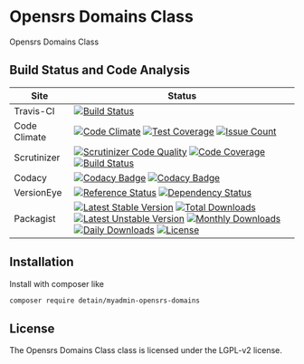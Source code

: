 # Opensrs Domains Class

Opensrs Domains Class

## Build Status and Code Analysis

Site          | Status
--------------|---------------------------
Travis-CI     | [![Build Status](https://travis-ci.org/detain/myadmin-opensrs-domains.svg?branch=master)](https://travis-ci.org/detain/myadmin-opensrs-domains)
Code Climate  | [![Code Climate](https://codeclimate.com/github/detain/myadmin-opensrs-domains/badges/gpa.svg)](https://codeclimate.com/github/detain/myadmin-opensrs-domains) [![Test Coverage](https://codeclimate.com/github/detain/myadmin-opensrs-domains/badges/coverage.svg)](https://codeclimate.com/github/detain/myadmin-opensrs-domains/coverage) [![Issue Count](https://codeclimate.com/github/detain/myadmin-opensrs-domains/badges/issue_count.svg)](https://codeclimate.com/github/detain/myadmin-opensrs-domains)
Scrutinizer   | [![Scrutinizer Code Quality](https://scrutinizer-ci.com/g/myadmin-plugins/myadmin-opensrs-domains/badges/quality-score.png?b=master)](https://scrutinizer-ci.com/g/myadmin-plugins/myadmin-opensrs-domains/?branch=master) [![Code Coverage](https://scrutinizer-ci.com/g/myadmin-plugins/myadmin-opensrs-domains/badges/coverage.png?b=master)](https://scrutinizer-ci.com/g/myadmin-plugins/myadmin-opensrs-domains/?branch=master) [![Build Status](https://scrutinizer-ci.com/g/myadmin-plugins/myadmin-opensrs-domains/badges/build.png?b=master)](https://scrutinizer-ci.com/g/myadmin-plugins/myadmin-opensrs-domains/build-status/master)
Codacy        | [![Codacy Badge](https://api.codacy.com/project/badge/Grade/226251fc068f4fd5b4b4ef9a40011d06)](https://www.codacy.com/app/detain/myadmin-opensrs-domains) [![Codacy Badge](https://api.codacy.com/project/badge/Coverage/25fa74eb74c947bf969602fcfe87e349)](https://www.codacy.com/app/detain/myadmin-opensrs-domains?utm_source=github.com&utm_medium=referral&utm_content=detain/myadmin-opensrs-domains&utm_campaign=Badge_Coverage)
VersionEye    | [![Reference Status](https://www.versioneye.com/php/detain:myadmin-opensrs-domains/reference_badge.svg?style=flat)](https://www.versioneye.com/php/detain:myadmin-opensrs-domains/references) [![Dependency Status](https://www.versioneye.com/user/projects/592f7318bafc5500414dfd2a/badge.svg?style=flat-square)](https://www.versioneye.com/user/projects/592f7318bafc5500414dfd2a)
Packagist     | [![Latest Stable Version](https://poser.pugx.org/detain/myadmin-opensrs-domains/version)](https://packagist.org/packages/detain/myadmin-opensrs-domains) [![Total Downloads](https://poser.pugx.org/detain/myadmin-opensrs-domains/downloads)](https://packagist.org/packages/detain/myadmin-opensrs-domains) [![Latest Unstable Version](https://poser.pugx.org/detain/myadmin-opensrs-domains/v/unstable)](//packagist.org/packages/detain/myadmin-opensrs-domains) [![Monthly Downloads](https://poser.pugx.org/detain/myadmin-opensrs-domains/d/monthly)](https://packagist.org/packages/detain/myadmin-opensrs-domains) [![Daily Downloads](https://poser.pugx.org/detain/myadmin-opensrs-domains/d/daily)](https://packagist.org/packages/detain/myadmin-opensrs-domains) [![License](https://poser.pugx.org/detain/myadmin-opensrs-domains/license)](https://packagist.org/packages/detain/myadmin-opensrs-domains)


## Installation

Install with composer like

```sh
composer require detain/myadmin-opensrs-domains
```

## License

The Opensrs Domains Class class is licensed under the LGPL-v2 license.

